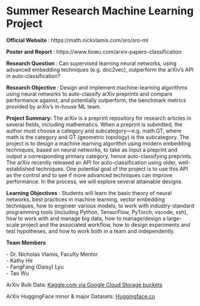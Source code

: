<h1>Summer Research Machine Learning Project</h1>

<p>
<b>Official Website </b>: https://math.nickvlamis.com/sro/sro-ml <p>
<b>Poster and Report </b>: https://www.tiowu.com/arxiv-papers-classification <p>
  
<b>Research Question </b>: Can supervised learning neural networks, using advanced embedding techniques (e.g.
doc2vec), outperform the arXiv’s API in auto-classification? 
<p>
<p> 
<b>Research Objective </b>: Design and implement machine-learning algorithms using neural networks to auto-classify arXiv preprints and compare performance against, and potentially outperform, the benchmark metrics provided by arXiv’s in-house ML team. <p>
  
<b>Project Summary:</b> The arXiv is a preprint repository for research articles in several fields, including
mathematics. When a preprint is submitted, the author must choose a category and
subcategory—e.g. math.GT, where math is the category and GT (geometric topology) is
the subcategory. The project is to design a machine learning algorithm using modern embedding techniques, based on neural networks, to take as input a preprint and output a corresponding primary category, hence auto-classifying preprints. The arXiv recently released an API for auto-classification using older, well-established techniques. One potential goal of the project is to use this API as the control and to see if more advanced techniques can improve performance. In the process, we will explore several attainable designs. 
</p>

<b>Learning Objectives </b>: Students will learn the basic theory of neural networks, best practices in machine
learning, vector embedding techniques, how to engineer various models, to work with
industry-standard programming tools (including Python, TensorFlow, PyTorch, vscode, ssh),
how to work with and manage big data, how to manage/design a large-scale project
and the associated workflow, how to design experiments and test hypotheses, and
how to work both in a team and independently. 
<p>
  
<b>Team Members <br></b>
<p>
- Dr. Nicholas Vlamis, Faculty Mentor <br>
- Kathy He <br>
- FangFang (Daisy) Lyu <br>
- Tao Wu <br>
</p>


ArXiv Bulk Data: <a href ="https://www.kaggle.com/datasets/Cornell-University/arxiv"> Kaggle.com via Google Cloud Storage buckets </a>

ArXiv HuggingFace minor & major Datasets: <a href ="https://huggingface.co/datasets/mlcore/arxiv-classifier"> Huggingface.co </a>
